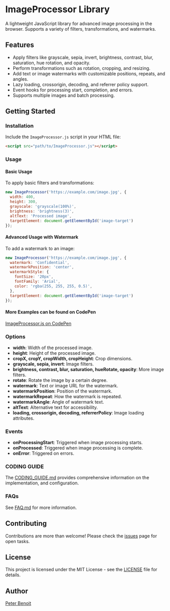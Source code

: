 
# ImageProcessor Library

A lightweight JavaScript library for advanced image processing in the browser. Supports a variety of filters, transformations, and watermarks.

## Features

- Apply filters like grayscale, sepia, invert, brightness, contrast, blur, saturation, hue rotation, and opacity.
- Perform transformations such as rotation, cropping, and resizing.
- Add text or image watermarks with customizable positions, repeats, and angles.
- Lazy loading, crossorigin, decoding, and referrer policy support.
- Event hooks for processing start, completion, and errors.
- Supports multiple images and batch processing.

## Getting Started

### Installation

Include the `ImageProcessor.js` script in your HTML file:

```html
<script src="path/to/ImageProcessor.js"></script>
```

### Usage

#### Basic Usage

To apply basic filters and transformations:

```javascript
new ImageProcessor('https://example.com/image.jpg', {
  width: 400,
  height: 300,
  grayscale: 'grayscale(100%)',
  brightness: 'brightness(3)',
  altText: 'Processed image',
  targetElement: document.getElementById('image-target')
});
```

#### Advanced Usage with Watermark

To add a watermark to an image:

```javascript
new ImageProcessor('https://example.com/image.jpg', {
  watermark: 'Confidential',
  watermarkPosition: 'center',
  watermarkStyle: {
    fontSize: '20px',
    fontFamily: 'Arial',
    color: 'rgba(255, 255, 255, 0.5)',
  },
  targetElement: document.getElementById('image-target')
});
```

#### More Examples can be found on CodePen
[ImageProcessor.js on CodePen](https://codepen.io/peterbenoit/pen/XWLOmpj)

### Options

- **width**: Width of the processed image.
- **height**: Height of the processed image.
- **cropX, cropY, cropWidth, cropHeight**: Crop dimensions.
- **grayscale, sepia, invert**: Image filters.
- **brightness, contrast, blur, saturation, hueRotate, opacity**: More image filters.
- **rotate**: Rotate the image by a certain degree.
- **watermark**: Text or image URL for the watermark.
- **watermarkPosition**: Position of the watermark.
- **watermarkRepeat**: How the watermark is repeated.
- **watermarkAngle**: Angle of watermark text.
- **altText**: Alternative text for accessibility.
- **loading, crossorigin, decoding, referrerPolicy**: Image loading attributes.

### Events

- **onProcessingStart**: Triggered when image processing starts.
- **onProcessed**: Triggered when image processing is complete.
- **onError**: Triggered on errors.

### CODING GUIDE
The [CODING_GUIDE.md](CODING_GUIDE.md) provides comprehensive information on the implementation, and configuration.

### FAQs
See [FAQ.md](FAQ.md) for more information.

## Contributing

Contributions are more than welcome! Please check the [issues](https://github.com/peterbenoit/ImageProcessor/issues) page for open tasks.

## License

This project is licensed under the MIT License - see the [LICENSE](LICENSE) file for details.

## Author

[Peter Benoit](https://github.com/peterbenoit)
